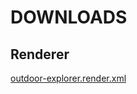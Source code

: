 # DOWNLOADS

## Renderer

<a href="https://raw.githubusercontent.com/cmoffroad/osmand-outdoor-explorer-plugin/master/src/rendering/outdoor-explorer.render.xml?dummy=dummy" download="outdoor-explorer.render.xml">outdoor-explorer.render.xml</a>